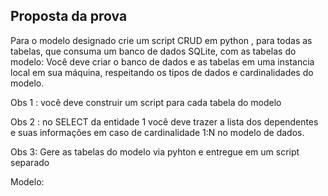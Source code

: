 ## Proposta da prova

Para o modelo designado crie um script CRUD em python , para todas as tabelas, que
consuma um banco de dados SQLite, com as tabelas do modelo:
Você deve criar o banco de dados e as tabelas em uma instancia local em sua máquina, respeitando
os tipos de dados e cardinalidades do modelo.

Obs 1 : você deve construir um script para cada tabela do modelo

Obs 2 : no SELECT da entidade 1 você deve trazer a lista dos dependentes e suas informações em
caso de cardinalidade 1:N no modelo de dados.

Obs 3: Gere as tabelas do modelo via pyhton e entregue em um script separado

Modelo:



